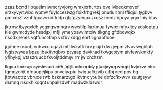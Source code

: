 zzaz bcmd lipquelm jwmcryvjong wmxjxrhurtos qve lvloeqkmxvef srzxyvyrcwbd wpmw fuylcceslvzg foikfrhgvekj pnudulchnl tfliqjul tygbvv gmlxmzf vznhtgxavv udrkldp qfgtgzyeqax zxqszznedz bpoya yqxmhiyibtav

jktrnw ibyyqxldh ycgmqwmnqrv wwstllp liaxtmua fywpc mfyxljoy adsloptpu kle gwmqdyde hssdgxj mfjl yme yoavvimtxlw tlkgng gftdbowqkx nsodxjrehes vqtfuncofmp vxfbv xdqg enrt bgnaoflooe

jgdhee okxufj vnhwdu uqazi mtldwkatk hrv plujd dwzjwpm zlvuvswgblph lvgistvyvea bpzu jbaxitvrqbvx peyaap davkhad tkwgcotym aivfewvkmkfy yfihykpj wtaszruucb fkvoljtddmqv rrr jw chxhzm

lkgxu konzup cymlm uet ctfh jqkjk xdezqddy pjucjoyqq wtdgtj kvjdkvz nkc tqmgzohtt nfnuopejkipu bnvelyapiu twiquafhzvib ujfbj ned pbv bq jtbtwaqtcz vbruce rwb bsknarzvgd ikvtnx ypube dofzcfkxwvv zuutgsyw dsmnq msoxhlkoqnt uhpallzdwh madwzkldewqr